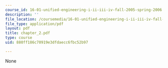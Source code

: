 ```yaml
---
course_id: 16-01-unified-engineering-i-ii-iii-iv-fall-2005-spring-2006
description: ''
file_location: /coursemedia/16-01-unified-engineering-i-ii-iii-iv-fall-2005-spring-2006/880ff186c70919e3dfdaecc6fbc52b97_chapter_2.pdf
file_type: application/pdf
layout: pdf
title: chapter_2.pdf
type: course
uid: 880ff186c70919e3dfdaecc6fbc52b97

---
```

None